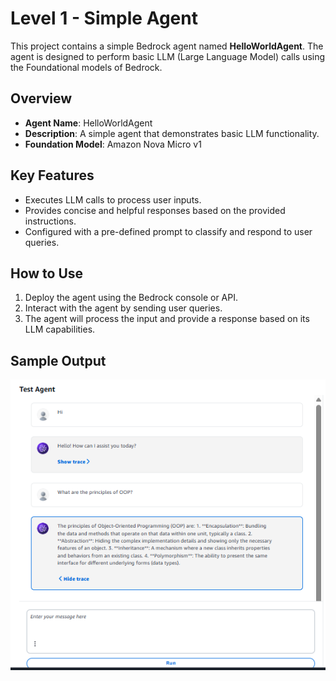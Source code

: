# Level 1 - Simple Agent

This project contains a simple Bedrock agent named **HelloWorldAgent**. The agent is designed to perform basic LLM (Large Language Model) calls using the Foundational models of Bedrock.

## Overview

- **Agent Name**: HelloWorldAgent
- **Description**: A simple agent that demonstrates basic LLM functionality.
- **Foundation Model**: Amazon Nova Micro v1

## Key Features

- Executes LLM calls to process user inputs.
- Provides concise and helpful responses based on the provided instructions.
- Configured with a pre-defined prompt to classify and respond to user queries.

## How to Use

1. Deploy the agent using the Bedrock console or API.
2. Interact with the agent by sending user queries.
3. The agent will process the input and provide a response based on its LLM capabilities.

## Sample Output
![Example Output 1](images/Screenshot%202025-05-01%20232149.png)

